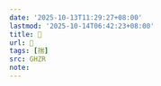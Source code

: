 ```yaml
---
date: '2025-10-13T11:29:27+08:00'
lastmod: '2025-10-14T06:42:23+08:00'
title: 󰡤
url: 󰡤
tags: [揣]
src: GHZR
note:
---
```

